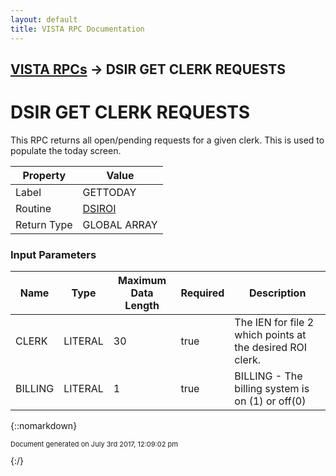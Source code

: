 ```yaml
---
layout: default
title: VISTA RPC Documentation
---
```


## [VISTA RPCs](TableOfContents) &#8594; DSIR GET CLERK REQUESTS
# DSIR GET CLERK REQUESTS

This RPC returns all open/pending requests for a given clerk.  This is used to populate the today screen.

Property | Value
--- | ---
Label | GETTODAY
Routine | [DSIROI](http://code.osehra.org/dox/Routine_DSIROI_source.html)
Return Type | GLOBAL ARRAY


### Input Parameters

Name | Type | Maximum Data Length | Required | Description
--- | --- | --- | --- | ---
CLERK | LITERAL | 30 | true | The IEN for file 2 which points at the desired ROI clerk.
BILLING | LITERAL | 1 | true | BILLING - The billing system is on (1) or off(0)



{::nomarkdown} <br/><p style="font-size: 11px">Document generated on July 3rd 2017, 12:09:02 pm</p>{:/}